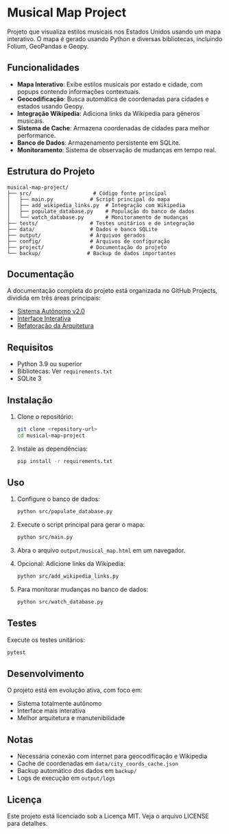 # Musical Map Project

Projeto que visualiza estilos musicais nos Estados Unidos usando um mapa interativo. O mapa é gerado usando Python e diversas bibliotecas, incluindo Folium, GeoPandas e Geopy.

## Funcionalidades

- **Mapa Interativo**: Exibe estilos musicais por estado e cidade, com popups contendo informações contextuais.
- **Geocodificação**: Busca automática de coordenadas para cidades e estados usando Geopy.
- **Integração Wikipedia**: Adiciona links da Wikipedia para gêneros musicais.
- **Sistema de Cache**: Armazena coordenadas de cidades para melhor performance.
- **Banco de Dados**: Armazenamento persistente em SQLite.
- **Monitoramento**: Sistema de observação de mudanças em tempo real.

## Estrutura do Projeto

```
musical-map-project/
├── src/                    # Código fonte principal
│   ├── main.py            # Script principal do mapa
│   ├── add_wikipedia_links.py  # Integração com Wikipedia
│   ├── populate_database.py    # População do banco de dados
│   └── watch_database.py       # Monitoramento de mudanças
├── tests/                 # Testes unitários e de integração
├── data/                  # Dados e banco SQLite
├── output/                # Arquivos gerados
├── config/                # Arquivos de configuração
├── project/               # Documentação do projeto
└── backup/               # Backup de dados importantes
```

## Documentação

A documentação completa do projeto está organizada no GitHub Projects, dividida em três áreas principais:

- [Sistema Autônomo v2.0](https://github.com/fnfontana/musical-map-project/issues/14)
- [Interface Interativa](https://github.com/fnfontana/musical-map-project/issues/15)
- [Refatoração da Arquitetura](https://github.com/fnfontana/musical-map-project/issues/16)

## Requisitos

- Python 3.9 ou superior
- Bibliotecas: Ver `requirements.txt`
- SQLite 3

## Instalação

1. Clone o repositório:

   ```bash
   git clone <repository-url>
   cd musical-map-project
   ```

2. Instale as dependências:

   ```bash
   pip install -r requirements.txt
   ```

## Uso

1. Configure o banco de dados:

   ```bash
   python src/populate_database.py
   ```

2. Execute o script principal para gerar o mapa:

   ```bash
   python src/main.py
   ```

3. Abra o arquivo `output/musical_map.html` em um navegador.

4. Opcional: Adicione links da Wikipedia:

   ```bash
   python src/add_wikipedia_links.py
   ```

5. Para monitorar mudanças no banco de dados:

   ```bash
   python src/watch_database.py
   ```

## Testes

Execute os testes unitários:

```bash
pytest
```

## Desenvolvimento

O projeto está em evolução ativa, com foco em:

- Sistema totalmente autônomo
- Interface mais interativa
- Melhor arquitetura e manutenibilidade

## Notas

- Necessária conexão com internet para geocodificação e Wikipedia
- Cache de coordenadas em `data/city_coords_cache.json`
- Backup automático dos dados em `backup/`
- Logs de execução em `output/logs`

## Licença

Este projeto está licenciado sob a Licença MIT. Veja o arquivo LICENSE para detalhes.
